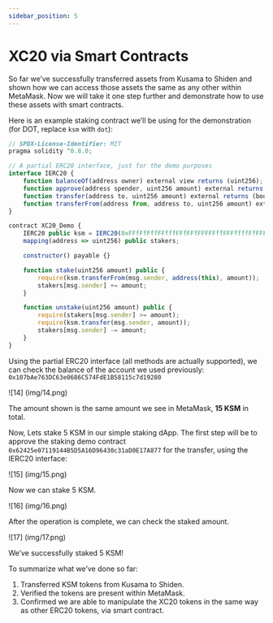 ```yaml
---
sidebar_position: 5
---
```


# XC20 via Smart Contracts

So far we’ve successfully transferred assets from Kusama to Shiden and shown how we can access those assets the same as any other within MetaMask. Now we will take it one step further and demonstrate how to use these assets with smart contracts.

Here is an example staking contract we’ll be using for the demonstration (for DOT, replace `ksm` with `dot`):

```js
// SPDX-License-Identifier: MIT
pragma solidity ^0.8.0;

// A partial ERC20 interface, just for the demo purposes
interface IERC20 {
    function balanceOf(address owner) external view returns (uint256);
    function approve(address spender, uint256 amount) external returns (bool);
    function transfer(address to, uint256 amount) external returns (bool);
    function transferFrom(address from, address to, uint256 amount) external returns (bool);
}

contract XC20_Demo {
    IERC20 public ksm = IERC20(0xFFfFfFffFFfffFFfFFfFFFFFffFFFffffFfFFFfF);
    mapping(address => uint256) public stakers;

    constructor() payable {}

    function stake(uint256 amount) public {
        require(ksm.transferFrom(msg.sender, address(this), amount));
        stakers[msg.sender] += amount;
    }

    function unstake(uint256 amount) public {
        require(stakers[msg.sender] >= amount);
        require(ksm.transfer(msg.sender, amount));
        stakers[msg.sender] -= amount;
    }
}
```

Using the partial ERC20 interface (all methods are actually supported), we can check the balance of the account we used previously: `0x107bAe763DC63e0686C574FdE1B58115c7d19280`

![14] (img/14.png)

The amount shown is the same amount we see in MetaMask, **15 KSM** in total.

Now, Lets stake 5 KSM in our simple staking dApp. The first step will be to approve the staking demo contract `0x62425e07119144B5D5A16D96430c31aD0E17A877` for the transfer, using the IERC20 interface:

![15] (img/15.png)

Now we can stake 5 KSM.

![16] (img/16.png)

After the operation is complete, we can check the staked amount.

![17] (img/17.png)

We’ve successfully staked 5 KSM!

To summarize what we’ve done so far:

1. Transferred KSM tokens from Kusama to Shiden.
2. Verified the tokens are present within MetaMask.
3. Confirmed we are able to manipulate the XC20 tokens in the same way as other ERC20 tokens, via smart contract.
